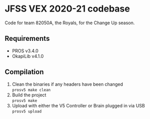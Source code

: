 # JFSS VEX 2020-21 codebase

Code for team 82050A, the Royals, for the Change Up season.

## Requirements
- PROS v3.4.0
- OkapiLib v4.1.0

## Compilation
1. Clean the binaries if any headers have been changed  
`prosv5 make clean`
2. Build the project  
`prosv5 make`
3. Upload with either the V5 Controller or Brain plugged in via USB  
`prosv5 upload`
